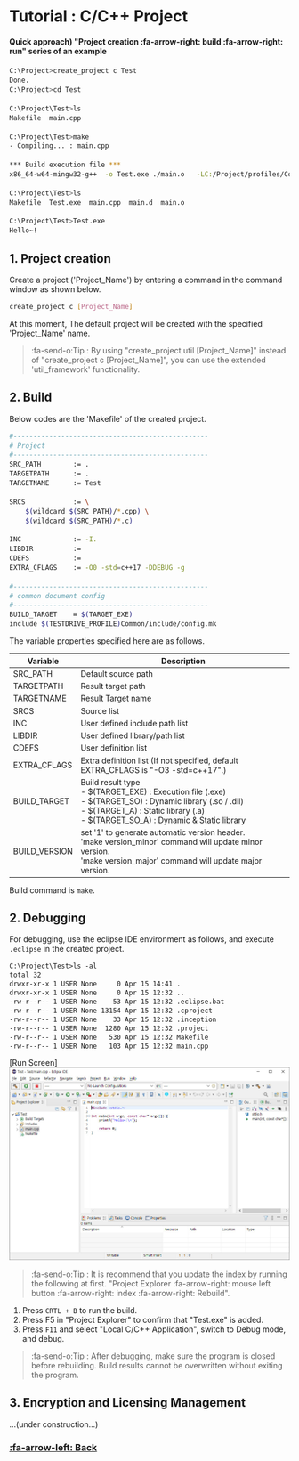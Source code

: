# Tutorial : C/C++ Project

#### Quick approach) "Project creation :fa-arrow-right: build :fa-arrow-right: run" series of an example
```bash
C:\Project>create_project c Test
Done.
C:\Project>cd Test

C:\Project\Test>ls
Makefile  main.cpp

C:\Project\Test>make
- Compiling... : main.cpp

*** Build execution file ***
x86_64-w64-mingw32-g++  -o Test.exe ./main.o   -LC:/Project/profiles/Common/lib -LC:/Project/TestDrive/bin/msys64/usr/lib -lstdc++ -lpthread -lm

C:\Project\Test>ls
Makefile  Test.exe  main.cpp  main.d  main.o

C:\Project\Test>Test.exe
Hello~!
```

## 1. Project creation
Create a project ('Project_Name') by entering a command in the command window as shown below.
```bash
create_project c [Project_Name]
```
At this moment, The default project will be created with the specified 'Project_Name' name.
> :fa-send-o:Tip : By using "create_project util [Project_Name]" instead of "create_project c [Project_Name]", you can use the extended 'util_framework' functionality.

## 2. Build
Below codes are the 'Makefile' of the created project.
```bash
#-------------------------------------------------
# Project
#-------------------------------------------------
SRC_PATH        := .
TARGETPATH      := .
TARGETNAME      := Test

SRCS            := \
	$(wildcard $(SRC_PATH)/*.cpp) \
	$(wildcard $(SRC_PATH)/*.c)
	
INC             := -I.
LIBDIR          :=
CDEFS           :=
EXTRA_CFLAGS    := -O0 -std=c++17 -DDEBUG -g

#-------------------------------------------------
# common document config
#-------------------------------------------------
BUILD_TARGET    = $(TARGET_EXE)
include $(TESTDRIVE_PROFILE)Common/include/config.mk
```
The variable properties specified here are as follows.

| Variable | Description |
| ------------ | ------------ |
| SRC_PATH  | Default source path |
| TARGETPATH  | Result target path |
| TARGETNAME  | Result Target name |
| SRCS | Source list |
| INC | User defined include path list  |
| LIBDIR | User defined library/path list |
| CDEFS | User definition list |
| EXTRA_CFLAGS | Extra definition list (If not specified, default EXTRA_CFLAGS is "-O3 -std=c++17".)  |
| BUILD_TARGET | Build result type<br>- $(TARGET_EXE) : Execution file (.exe)<br>- $(TARGET_SO) : Dynamic library (.so / .dll)<br>- $(TARGET_A) : Static library (.a)<br>- $(TARGET_SO_A) : Dynamic & Static library |
| BUILD_VERSION | set '1' to generate automatic version header.<br>'make version_minor' command will update minor version.<br>'make version_major' command will update major version.  |

Build command is `make`.

## 2. Debugging
For debugging, use the eclipse IDE environment as follows, and execute `.eclipse` in the created project.
```dos
C:\Project\Test>ls -al
total 32
drwxr-xr-x 1 USER None     0 Apr 15 14:41 .
drwxr-xr-x 1 USER None     0 Apr 15 12:32 ..
-rw-r--r-- 1 USER None    53 Apr 15 12:32 .eclipse.bat
-rw-r--r-- 1 USER None 13154 Apr 15 12:32 .cproject
-rw-r--r-- 1 USER None    33 Apr 15 12:32 .inception
-rw-r--r-- 1 USER None  1280 Apr 15 12:32 .project
-rw-r--r-- 1 USER None   530 Apr 15 12:32 Makefile
-rw-r--r-- 1 USER None   103 Apr 15 12:32 main.cpp
```
[Run Screen] 
![c_project](img/project_c.jpg)

> :fa-send-o:Tip : It is recommend that you update the index by running the following at first. "Project Explorer :fa-arrow-right: mouse left button :fa-arrow-right: index :fa-arrow-right: Rebuild".

1) Press `CRTL + B` to run the build.
2) Press F5 in "Project Explorer" to confirm that "Test.exe" is added.
3) Press `F11` and select "Local C/C++ Application", switch to Debug mode, and debug.

> :fa-send-o:Tip : After debugging, make sure the program is closed before rebuilding.
 Build results cannot be overwritten without exiting the program.

## 3. Encryption and Licensing Management

...(under construction...)

### [:fa-arrow-left: Back](?top.md)
